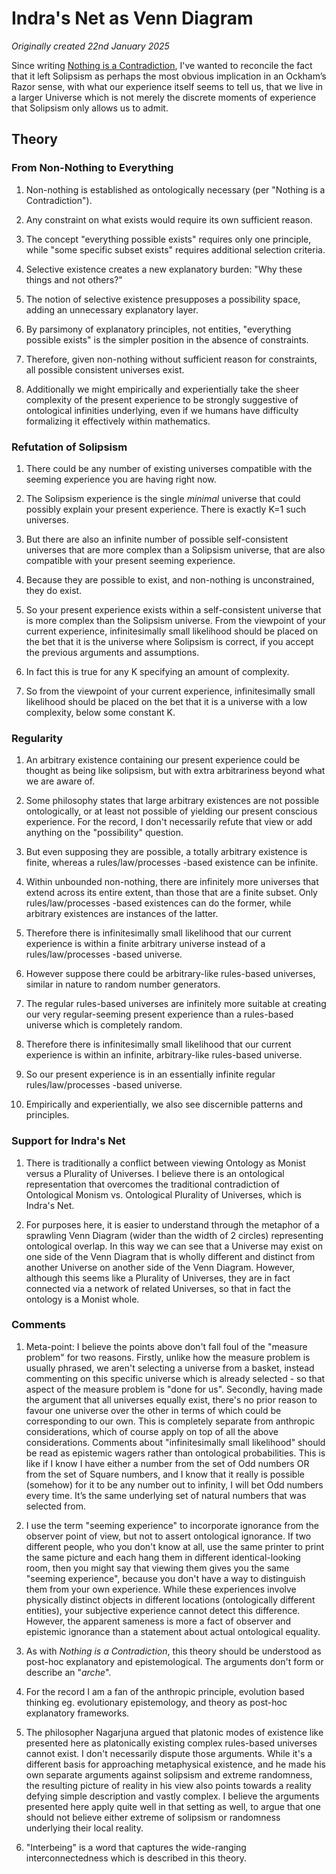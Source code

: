 # Indra's Net as Venn Diagram

*Originally created 22nd January 2025*

Since writing [Nothing is a Contradiction](Nothing%20is%20a%20Contradiction.md), I've wanted to reconcile the fact that it left Solipsism as perhaps the most obvious implication in an Ockham’s Razor sense, with what our experience itself seems to tell us, that we live in a larger Universe which is not merely the discrete moments of experience that Solipsism only allows us to admit.

## Theory

### From Non-Nothing to Everything

1. Non-nothing is established as ontologically necessary (per "Nothing is a Contradiction").

1. Any constraint on what exists would require its own sufficient reason.

1. The concept "everything possible exists" requires only one principle, while "some specific subset exists" requires additional selection criteria.

1. Selective existence creates a new explanatory burden: "Why these things and not others?"

1. The notion of selective existence presupposes a possibility space, adding an unnecessary explanatory layer.

1. By parsimony of explanatory principles, not entities, "everything possible exists" is the simpler position in the absence of constraints.

1. Therefore, given non-nothing without sufficient reason for constraints, all possible consistent universes exist.

1. Additionally we might empirically and experientially take the sheer complexity of the present experience to be strongly suggestive of ontological infinities underlying, even if we humans have difficulty formalizing it effectively within mathematics.

### Refutation of Solipsism

1. There could be any number of existing universes compatible with the seeming experience you are having right now.

1. The Solipsism experience is the single *minimal* universe that could possibly explain your present experience. There is exactly K=1 such universes.

1. But there are also an infinite number of possible self-consistent universes that are more complex than a Solipsism universe, that are also compatible with your present seeming experience.

1. Because they are possible to exist, and non-nothing is unconstrained, they do exist.

1. So your present experience exists within a self-consistent universe that is more complex than the Solipsism universe. From the viewpoint of your current experience, infinitesimally small likelihood should be placed on the bet that it is the universe where Solipsism is correct, if you accept the previous arguments and assumptions.

1. In fact this is true for any K specifying an amount of complexity.

1. So from the viewpoint of your current experience, infinitesimally small likelihood should be placed on the bet that it is a universe with a low complexity, below some constant K.

### Regularity

1. An arbitrary existence containing our present experience could be thought as being like solipsism, but with extra arbitrariness beyond what we are aware of.

1. Some philosophy states that large arbitrary existences are not possible ontologically, or at least not possible of yielding our present conscious experience. For the record, I don't necessarily refute that view or add anything on the "possibility" question.

1. But even supposing they are possible, a totally arbitrary existence is finite, whereas a rules/law/processes -based existence can be infinite.

1. Within unbounded non-nothing, there are infinitely more universes that extend across its entire extent, than those that are a finite subset. Only rules/law/processes -based existences can do the former, while arbitrary existences are instances of the latter.

1. Therefore there is infinitesimally small likelihood that our current experience is within a finite arbitrary universe instead of a rules/law/processes -based universe.

1. However suppose there could be arbitrary-like rules-based universes, similar in nature to random number generators.

1. The regular rules-based universes are infinitely more suitable at creating our very regular-seeming present experience than a rules-based universe which is completely random.

1. Therefore there is infinitesimally small likelihood that our current experience is within an infinite, arbitrary-like rules-based universe.

1. So our present experience is in an essentially infinite regular rules/law/processes -based universe.

1. Empirically and experientially, we also see discernible patterns and principles.

### Support for Indra's Net

1. There is traditionally a conflict between viewing Ontology as Monist versus a Plurality of Universes. I believe there is an ontological representation that overcomes the traditional contradiction of Ontological Monism vs. Ontological Plurality of Universes, which is Indra's Net.

1. For purposes here, it is easier to understand through the metaphor of a sprawling Venn Diagram (wider than the width of 2 circles) representing ontological overlap. In this way we can see that a Universe may exist on one side of the Venn Diagram that is wholly different and distinct from another Universe on another side of the Venn Diagram. However, although this seems like a Plurality of Universes, they are in fact connected via a network of related Universes, so that in fact the ontology is a Monist whole.

### Comments

1. Meta-point: I believe the points above don't fall foul of the "measure problem" for two reasons. Firstly, unlike how the measure problem is usually phrased, we aren't selecting a universe from a basket, instead commenting on this specific universe which is already selected - so that aspect of the measure problem is "done for us". Secondly, having made the argument that all universes equally exist, there's no prior reason to favour one universe over the other in terms of which could be corresponding to our own. This is completely separate from anthropic considerations, which of course apply on top of all the above considerations. Comments about "infinitesimally small likelihood" should be read as epistemic wagers rather than ontological probabilities. This is like if I know I have either a number from the set of Odd numbers OR from the set of Square numbers, and I know that it really is possible (somehow) for it to be any number out to infinity, I will bet Odd numbers every time. It’s the same underlying set of natural numbers that was selected from.

1. I use the term "seeming experience" to incorporate ignorance from the observer point of view, but not to assert ontological ignorance. If two different people, who you don't know at all, use the same printer to print the same picture and each hang them in different identical-looking room, then you might say that viewing them gives you the same "seeming experience", because you don't have a way to distinguish them from your own experience. While these experiences involve physically distinct objects in different locations (ontologically different entities), your subjective experience cannot detect this difference. However, the apparent sameness is more a fact of observer and epistemic ignorance than a statement about actual ontological equality.

1. As with *Nothing is a Contradiction*, this theory should be understood as post-hoc explanatory and epistemological. The arguments don't form or describe an "*arche*".

1. For the record I am a fan of the anthropic principle, evolution based thinking eg. evolutionary epistemology, and theory as post-hoc explanatory frameworks.

1. The philosopher Nagarjuna argued that platonic modes of existence like presented here as platonically existing complex rules-based universes cannot exist. I don't necessarily dispute those arguments. While it's a different basis for approaching metaphysical existence, and he made his own separate arguments against solipsism and extreme randomness, the resulting picture of reality in his view also points towards a reality defying simple description and vastly complex. I believe the arguments presented here apply quite well in that setting as well, to argue that one should not believe either extreme of solipsism or randomness underlying their local reality.

1. "Interbeing" is a word that captures the wide-ranging interconnectedness which is described in this theory.

